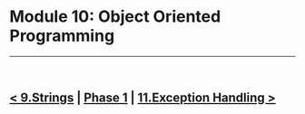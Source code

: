 Module 10: Object Oriented Programming
=================

<hr />
<br />

[< 9.Strings](./../09.strings/note.md) | [Phase 1](./../phase_1.md) | [11.Exception Handling >](./../11.exception_handling/note.md)
-------------------
